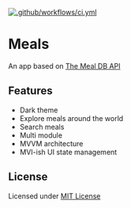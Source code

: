 [![.github/workflows/ci.yml](https://github.com/andraantariksa/meals/actions/workflows/ci.yml/badge.svg)](https://github.com/andraantariksa/meals/actions/workflows/ci.yml)

# Meals

An app based on [The Meal DB API](https://www.themealdb.com/)

## Features

- Dark theme
- Explore meals around the world
- Search meals
- Multi module
- MVVM architecture
- MVI-ish UI state management

## License

Licensed under [MIT License](LICENSE)
